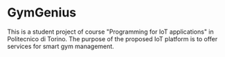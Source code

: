 # GymGenius
This is a student project of course "Programming for IoT applications" in Politecnico di Torino. The purpose of the proposed IoT platform is to offer services for smart gym management.

